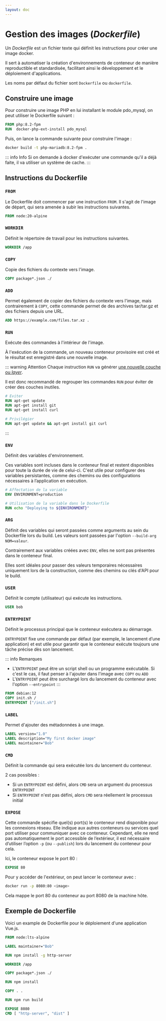 ```yaml
---
layout: doc
---
```


# Gestion des images (*Dockerfile*)

Un *Dockerfile* est un fichier texte qui définit les instructions pour créer une image docker. 

Il sert à automatiser la création d'environnements de conteneur de manière reproductible et standardisée, 
facilitant ainsi le développement et le déploiement d'applications.

Les noms par défaut du fichier sont `Dockerfile` ou `dockerfile`.

## Construire une image

Pour construire une image PHP en lui installant le module pdo_mysql, on peut utiliser le Dockerfile suivant :

```dockerfile
FROM php:8.2-fpm
RUN  docker-php-ext-install pdo_mysql
```

Puis, on lance la commande suivante pour construire l'image :

```bash
docker build -t php-mariadb:8.2-fpm .
```

::: info Info
Si on demande à docker d'exécuter une commande qu'il a déjà faite, il va utiliser un système de cache.
:::

## Instructions du Dockerfile

### `FROM`

Le Dockerfile doit commencer par une instruction `FROM`.
Il s'agit de l'image de départ, qui sera amenée à subir les instructions suivantes.

```dockerfile
FROM node:20-alpine
```

### `WORKDIR`

Définit le répertoire de travail pour les instructions suivantes.

```dockerfile
WORKDIR /app
```

### `COPY`

Copie des fichiers du contexte vers l'image.

```dockerfile
COPY package*.json ./
```

### `ADD`

Permet également de copier des fichiers du contexte vers l'image, mais contrairement à `COPY`, cette commande
permet de des archives tar/tar.gz et des fichiers depuis une URL.

```dockerfile
ADD https://example.com/files.tar.xz .
```

### `RUN`

Exécute des commandes à l'intérieur de l'image.

À l'exécution de la commande, un nouveau conteneur provisoire est créé et le résultat est enregistré dans une nouvelle image.

::: warning Attention
Chaque instruction `RUN` va générer [une nouvelle couche ou *layer*](/fr/docker/images.html#le-systeme-de-couches-dans-docker).

Il est donc recommandé de regrouper les commandes `RUN` pour éviter de créer des couches inutiles.

```dockerfile
# Eviter
RUN apt-get update
RUN apt-get install git
RUN apt-get install curl

# Privilégier
RUN apt-get update && apt-get install git curl
```
:::

### `ENV`

Définit des variables d'environnement.

Ces variables sont incluses dans le conteneur final et restent disponibles pour toute la durée de vie de celui-ci.
C'est utile pour configurer des variables persistantes, comme des chemins ou des configurations nécessaires à l’application en exécution.

```dockerfile
# Affectation de la variable
ENV ENVIRONMENT=production

# Utilisation de la variable dans le Dockerfile
RUN echo "Deploying to ${ENVIRONMENT}"
```

### `ARG`

Définit des variables qui seront passées comme arguments au sein du Dockerfile lors du build. 
Les valeurs sont passées par l'option `--build-arg NOM=valeur`.

Contrairement aux variables créées avec `ENV`, elles ne sont pas présentes dans le conteneur final.

Elles sont idéales pour passer des valeurs temporaires nécessaires uniquement lors de la construction, 
comme des chemins ou clés d'API pour le build.

### `USER`

Définit le compte (utilisateur) qui exécute les instructions. 

```dockerfile
USER bob
```

### `ENTRYPOINT`

Définit le processus principal que le conteneur exécutera au démarrage. 

`ENTRYPOINT` fixe une commande par défaut (par exemple, le lancement d’une application) 
et est utile pour garantir que le conteneur exécute toujours une tâche précise dès son lancement.

::: info Remarques
- L'`ENTRYPOINT` peut être un script shell ou un programme exécutable. Si c'est le cas, 
il faut penser à l'ajouter dans l'image avec `COPY` ou `ADD`
- L'`ENTRYPOINT` peut être surchargé lors du lancement du conteneur avec l'option `--entrypoint`
:::

```dockerfile
FROM debian:12
COPY init.sh /
ENTRYPOINT ["/init.sh"]
```

### `LABEL`

Permet d'ajouter des métadonnées à une image.

```dockerfile
LABEL version="1.0"
LABEL description="My first docker image"
LABEL maintainer="Bob"
```

### `CMD`

Définit la commande qui sera exécutée lors du lancement du conteneur.

2 cas possibles : 

- Si un `ENTRYPOINT` est défini, alors `CMD` sera un argument du processus `ENTRYPOINT`
- Si `ENTRYPOINT` n'est pas défini, alors `CMD` sera réellement le processus initial

### `EXPOSE`

Cette commande spécifie quel(s) port(s) le conteneur rend disponible pour les connexions réseau. 
Elle indique aux autres conteneurs ou services quel port utiliser pour communiquer avec ce conteneur. 
Cependant, elle ne rend pas automatiquement le port accessible de l’extérieur,
il est nécessaire d’utiliser l’option `-p` (ou `--publish`) lors du lancement du conteneur pour cela.

Ici, le conteneur expose le port 80 :

```dockerfile
EXPOSE 80
```

Pour y accéder de l'extérieur, on peut lancer le conteneur avec :

```bash
docker run -p 8080:80 <image>
```

Cela mappe le port 80 du conteneur au port 8080 de la machine hôte.

## Exemple de Dockerfile

Voici un example de Dockerfile pour le déploiement d'une application Vue.js.

```dockerfile
FROM node:lts-alpine

LABEL maintainer="Bob"

RUN npm install -g http-server

WORKDIR /app

COPY package*.json ./

RUN npm install

COPY . .

RUN npm run build

EXPOSE 8080
CMD [ "http-server", "dist" ]
```